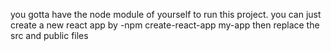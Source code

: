 you gotta have the node module of yourself to run this project.
you can just create a new react app by
-npm create-react-app my-app
then replace the src and public files 
